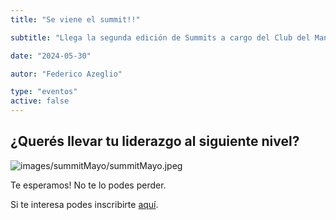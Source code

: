 ```yaml
---
title: "Se viene el summit!!"

subtitle: "Llega la segunda edición de Summits a cargo del Club del Manager. "

date: "2024-05-30"

autor: "Federico Azeglio"

type: "eventos"
active: false
---
```


## ¿Querés llevar tu liderazgo al siguiente nivel?

![images/summitMayo/summitMayo.jpeg](/images/summitMayo/summitMayo.jpg "Summit")

Te esperamos! No te lo podes perder.

Si te interesa podes inscribirte [aquí](https://www.elfirmamento.com.ar/).
